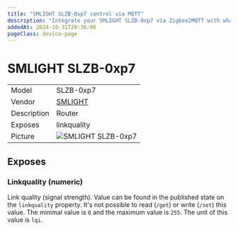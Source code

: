 ```yaml
---
title: "SMLIGHT SLZB-0xp7 control via MQTT"
description: "Integrate your SMLIGHT SLZB-0xp7 via Zigbee2MQTT with whatever smart home infrastructure you are using without the vendor's bridge or gateway."
addedAt: 2024-10-31T20:36:06
pageClass: device-page
---
```


<!-- !!!! -->
<!-- ATTENTION: This file is auto-generated through docgen! -->
<!-- You can only edit the "Notes"-Section between the two comment lines "Notes BEGIN" and "Notes END". -->
<!-- Do not use h1 or h2 heading within "## Notes"-Section. -->
<!-- !!!! -->

# SMLIGHT SLZB-0xp7

|     |     |
|-----|-----|
| Model | SLZB-0xp7  |
| Vendor  | [SMLIGHT](/supported-devices/#v=SMLIGHT)  |
| Description | Router |
| Exposes | linkquality |
| Picture | ![SMLIGHT SLZB-0xp7](https://www.zigbee2mqtt.io/images/devices/SLZB-0xp7.png) |


<!-- Notes BEGIN: You can edit here. Add "## Notes" headline if not already present. -->


<!-- Notes END: Do not edit below this line -->




## Exposes

### Linkquality (numeric)
Link quality (signal strength).
Value can be found in the published state on the `linkquality` property.
It's not possible to read (`/get`) or write (`/set`) this value.
The minimal value is `0` and the maximum value is `255`.
The unit of this value is `lqi`.

